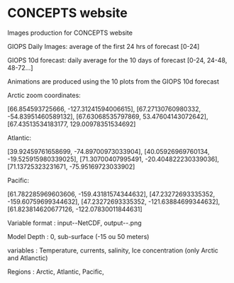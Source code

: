# CONCEPTS website

Images production for CONCEPTS website

GIOPS Daily Images: average of the first 24 hrs of forecast [0-24]

GIOPS 10d forecast: daily average for the 10 days of forecast [0-24, 24-48, 48-72…]
 
Animations are produced using the 10 plots from the GIOPS 10d forecast
 
Arctic zoom coordinates:

[66.854593725666, -127.31241594006615], [67.27130760980332, -54.83951460589132], [67.63068535797869, 53.47604143072642], [67.43513534183177, 129.00978351534692]
 
Atlantic:

[39.92459761658699, -74.89700973033904], [40.05926969760134, -19.525915980339025], [71.30700407995491, -20.404822230339036], [71.13725323231671, -75.95169723033902]
 
Pacific:

[61.782285969603606, -159.43181574344632], [47.23272693335352, -159.60759699344632], [47.23272693335352, -121.63884699344632], [61.823814620677126, -122.07830011844631]
 

	
Variable format : input--NetCDF, output--.png

Model Depth : 0, sub-surface (-15 ou 50 meters)
	
variables : Temperature, currents, salinity, Ice concentration (only Arctic and Atlanctic)

Regions : Arctic, Atlantic, Pacific,
	
  

 
